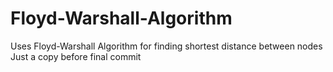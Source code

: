 # Floyd-Warshall-Algorithm
Uses Floyd-Warshall Algorithm for finding shortest distance between nodes
Just a copy before final commit
